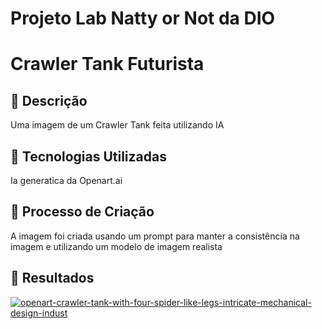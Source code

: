 # Projeto Lab Natty or Not da DIO


# Crawler Tank Futurista

## 📒 Descrição
Uma imagem de um Crawler Tank feita utilizando IA

## 🤖 Tecnologias Utilizadas
Ia generatica da Openart.ai

## 🧐 Processo de Criação
A imagem foi criada usando um prompt para manter a consistência na imagem e utilizando um modelo de imagem realista

## 🚀 Resultados
[![openart-crawler-tank-with-four-spider-like-legs-intricate-mechanical-design-indust](https://github.com/user-attachments/assets/bff8abb7-63c9-4471-ba6c-b26e54de3a75)](https://openart.ai/share/NGtxRUQzb0hiRmdqcTlUUTYwS1o7aHR0cHM6Ly9jZG4ub3BlbmFydC5haS91cGxvYWRzL2ltYWdlX2RwZFlxNmJBXzE3MzMwMTQ4NTQ0OTRfNTEyLndlYnA)
```

